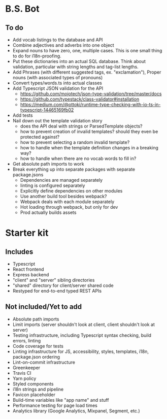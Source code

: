 # B.S. Bot

## To do

- Add vocab listings to the database and API
- Combine adjectives and adverbs into one object
- Expand nouns to have zero, one, multiple cases. This is one small thing to do for i18n-proofing.
- Put these dictionaries into an actual SQL database. Think about validation, particular with string lengths and tag-list lengths.
- Add Phrases (with different suggested tags, ex. "exclamation"), Proper nouns (with associated types of pronouns)
- Convert types/words.ts into actual classes
- Add Typescript JSON validation for the API
  - https://github.com/mojotech/json-type-validation/tree/master/docs
  - https://github.com/typestack/class-validator#installation
  - https://medium.com/@ottoki/runtime-type-checking-with-io-ts-in-typescript-14465169fb02
- Add tests
- Nail down out the template validation story
  - does the API deal with strings or ParsedTemplate objects?
  - how to prevent creation of invalid templates? should they even be protected against?
  - how to prevent selecting a random invalid template?
  - how to handle when the template definition changes in a breaking way?
  - how to handle when there are no vocab words to fill in?
- Get absolute path imports to work
- Break everything up into separate packages with separate package.jsons
  - Dependencies are managed separately
  - linting is configured separately
  - Explicitly define dependencies on other modules
  - Use another build tool besides webpack?
  - Webpack deals with each module separately
  - Hot loading through webpack, but only for dev
  - Prod actually builds assets

# Starter kit

## Includes

- Typescript
- React frontend
- Express backend
- "client" and "server" sibling directories
- "shared" directory for client/server shared code
- Restyped for end-to-end typed REST APIs

## Not included/Yet to add

- Absolute path imports
- Limit imports (server shouldn't look at client, client shouldn't look at server)
- Testing infrastructure, including Typescript syntax checking, build errors, linting
- Code coverage for tests
- Linting infrastructure for JS, accessibility, styles, templates, i18n, package.json ordering
- Lint-on-commit infrastructure
- Greenkeeper
- Travis CI
- Yarn policy
- Styled components
- i18n strings and pipeline
- Favicon placeholder
- Build-time variables like "app name" and stuff
- Performance testing for page load times
- Analytics library (Google Analytics, Mixpanel, Segment, etc.)
